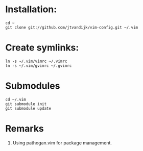 # Installation:

	cd ~
	git clone git://github.com/jtvandijk/vim-config.git ~/.vim

# Create symlinks:

	ln -s ~/.vim/vimrc ~/.vimrc
	ln -s ~/.vim/gvimrc ~/.gvimrc

# Submodules

	cd ~/.vim
	git submodule init
	git submodule update

# Remarks

1. Using pathogan.vim for package management.

